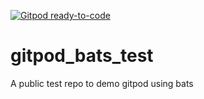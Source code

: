 [![Gitpod ready-to-code](https://img.shields.io/badge/Gitpod-ready--to--code-blue?logo=gitpod)](https://gitpod.io/#https://github.com/ssmythe/gitpod_bats_test)

# gitpod_bats_test
A public test repo to demo gitpod using bats
